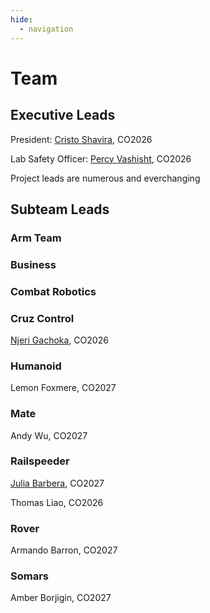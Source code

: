 ```yaml
---
hide:
  - navigation
---
```


# Team

## Executive Leads

President:
[Cristo Shavira](https://www.linkedin.com/in/cristo-chavira-51720b256), CO2026

Lab Safety Officer:
[Percy Vashisht](https://www.linkedin.com/in/prithvi-vashisht-053038187), CO2026

Project leads are numerous and everchanging

## Subteam Leads

### Arm Team

### Business

### Combat Robotics

### Cruz Control

[Njeri Gachoka](https://njerig.me), CO2026

### Humanoid

Lemon Foxmere, CO2027

### Mate

Andy Wu, CO2027

### Railspeeder

[Julia Barbera](https://jbarbera.space/), CO2027

Thomas Liao, CO2026

### Rover

Armando Barron, CO2027

### Somars

Amber Borjigin, CO2027

